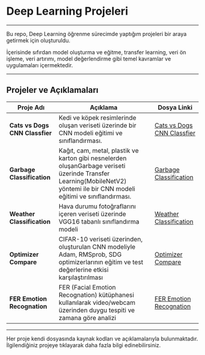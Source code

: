 # Deep Learning Projeleri
---
Bu repo, Deep Learning öğrenme sürecimde yaptığım projeleri bir araya getirmek için oluşturuldu.

İçerisinde sıfırdan model oluşturma ve eğitme, transfer learning, veri ön işleme, veri artırımı, model değerlendirme gibi temel kavramlar ve uygulamaları içermektedir.

---

## Projeler ve Açıklamaları

| Proje Adı                | Açıklama                                                                                      | Dosya Linki                       |
|--------------------------|----------------------------------------------------------------------------------------------|----------------------------------|
| **Cats vs Dogs CNN Classfier**      | Kedi ve köpek resimlerinde oluşan veriseti üzerinde bir CNN modeli eğitimi ve sınıflandırması.  | [Cats vs Dogs CNN Classfier](./Cats_vs_Dogs_CNN)       |
| **Garbage Classification**         | Kağıt, cam, metal, plastik ve karton gibi nesnelerden oluşanGarbage veriseti üzerinde Transfer Learning(MobileNetV2) yöntemi ile bir CNN modeli eğitimi ve sınıflandırması.         | [Garbage Classification](./Garbage_Classification)             |
|**Weather Classification** |Hava durumu fotoğraflarını içeren veriseti üzerinde VGG16 tabanlı sınıflandırma modeli |[Weather Classification](./Weather_Classification/) |
|**Optimizer Compare** |CIFAR-10 veriseti üzerinden, oluşturulan CNN modeliyle Adam, RMSprob, SDG optimizerlarının eğitim ve test değerlerine etkisi karşılaştırılması |[Optimizer Compare](./optimizer_compare/)| 
|**FER Emotion Recognation**|FER (Facial Emotion Recognation) kütüphanesi kullanılarak video/webcam üzerinden duygu tespiti ve zamana göre analizi|[FER Emotion Recognation](./Emotion_Recognation_with_FER/) |

---

Her proje kendi dosyasında kaynak kodları ve açıklamalarıyla bulunmaktadır. İlgilendiğiniz projeye tıklayarak daha fazla bilgi edinebilirsiniz.

